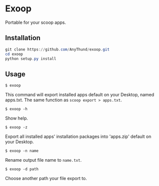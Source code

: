 # Exoop

Portable for your scoop apps.

## Installation

```powershell
git clone https://github.com/AnyThund/exoop.git
cd exoop
python setup.py install
```

## Usage

```shell
$ exoop
```

This command will export installed apps default on your Desktop, named apps.txt. The same function as `scoop export > apps.txt`.

```shell
$ exoop -h
```

Show help.

```shell
$ exoop -z
```

Export all installed apps' installation packages into 'apps.zip' default on your Desktop.

```shell
$ exoop -n name
```

Rename output file name to `name.txt`.

```shell
$ exoop -d path
```

Choose another path your file export to.